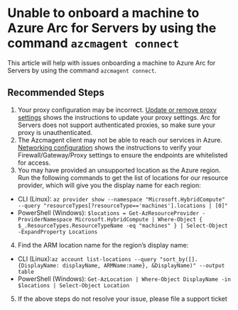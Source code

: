 <properties
  pagetitle="Unable to onboard a machine to Azure Arc for Servers by using the command `azcmagent connect`"
  service="microsoft.hybridcompute"
  resource="machines"
  ms.author="t-juwa"
  selfhelptype="Generic"
  supporttopicids="32689163,32689167,32689153,32689154,32689164,32689168"
  resourcetags=""
  productpesids="16872"
  cloudenvironments="public,fairfax,usnat,ussec,blackforest,mooncake"
  articleid="482ad613-f6b9-45c6-a189-307ccfe560f0"
  ownershipid="Compute_HybridResourceProvider" />
# Unable to onboard a machine to Azure Arc for Servers by using the command `azcmagent connect`

This article will help with issues onboarding a machine to Azure Arc for Servers by using the command `azcmagent connect`.

## **Recommended Steps**

1. Your proxy configuration may be incorrect. [Update or remove proxy settings](https://docs.microsoft.com/azure/azure-arc/servers/manage-agent#update-or-remove-proxy-settings) shows the instructions to update your proxy settings. Arc for Servers does not support authenticated proxies, so make sure your proxy is unauthenticated. 
2. The Azcmagent client may not be able to reach our services in Azure. [Networking configuration](https://docs.microsoft.com/azure/azure-arc/servers/agent-overview#networking-configuration) shows the instructions to verify your Firewall/Gateway/Proxy settings to ensure the endpoints are whitelisted for access.
3. You may have provided an unsupported location as the Azure region. Run the following commands to get the list of locations for our resource provider, which will give you the display name for each region: 

  * CLI (Linux): `az provider show --namespace "Microsoft.HybridCompute" --query "resourceTypes[?resourceType=='machines'].locations | [0]"`
  * PowerShell (Windows): `$locations = Get-AzResourceProvider -ProviderNamespace Microsoft.HybridCompute | Where-Object { $_.ResourceTypes.ResourceTypeName -eq "machines" } | Select-Object -ExpandProperty Locations`

4. Find the ARM location name for the region’s display name: 

  * CLI (Linux):`az account list-locations --query "sort_by([].{DisplayName: displayName, ARMName:name}, &DisplayName)" --output table`
  * PowerShell (Windows): `Get-AzLocation | Where-Object DisplayName -in $locations | Select-Object Location`

5. If the above steps do not resolve your issue, please file a support ticket

